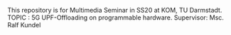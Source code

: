 This repository is for Multimedia Seminar in SS20 at KOM, TU Darmstadt.
TOPIC : 5G UPF-Offloading on programmable hardware.
Supervisor: Msc. Ralf Kundel
